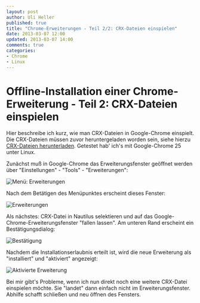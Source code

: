 ```yaml
---
layout: post
author: Uli Heller
published: true
title: "Chrome-Erweiterungen - Teil 2/2: CRX-Dateien einspielen"
date: 2013-03-07 12:00
updated: 2013-03-07 14:00
comments: true
categories: 
- Chrome
- Linux
---
```


Offline-Installation einer Chrome-Erweiterung - Teil 2: CRX-Dateien einspielen
==============================================================================

Hier beschreibe ich kurz, wie man CRX-Dateien in Google-Chrome einspielt.
Die CRX-Dateien müssen zuvor heruntergeladen worden sein, siehe hierzu
[CRX-Dateien herunterladen](/2013/03/04/chrome-extensions).
Getestet hab' ich's mit Google-Chrome 25 unter Linux.

<!-- more -->

Zunächst muß in Google-Chrome das Erweiterungsfenster geöffnet werden über
"Einstellungen" - "Tools" - "Erweiterungen":

![Menü: Erweiterungen](/images/chrome/chrome-extensions-1.png)

Nach dem Betätigen des Menüpunktes erscheint dieses Fenster:

![Erweiterungen](/images/chrome/chrome-extensions-2.png)

Als nächstes: CRX-Datei in Nautilus selektieren und auf das
Google-Chrome-Erweiterungsfenster "fallen lassen". Am unteren Rand
erscheint ein Bestätigungsdialog:

![Bestätigung](/images/chrome/chrome-extensions-3.png)

Nachdem die Installationserlaubnis erteilt ist, wird die neue
Erweiterung als "installiert" und "aktiviert" angezeigt:

![Aktivierte Erweiterung](/images/chrome/chrome-extensions-4.png)

Bei mir gibt's Probleme, wenn ich nun direkt noch eine weitere CRX-Datei
einspielen möchte. Sie "landet" dann einfach nicht im Erweiterungsfenster.
Abhilfe schafft schließen und neu öffnen des Fensters.
